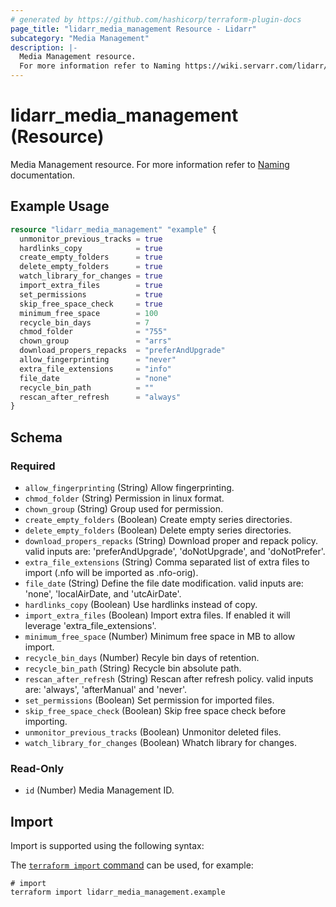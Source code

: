 ```yaml
---
# generated by https://github.com/hashicorp/terraform-plugin-docs
page_title: "lidarr_media_management Resource - Lidarr"
subcategory: "Media Management"
description: |-
  Media Management resource.
  For more information refer to Naming https://wiki.servarr.com/lidarr/settings#file-management documentation.
---
```


# lidarr_media_management (Resource)

<!-- subcategory:Media Management -->
Media Management resource.
For more information refer to [Naming](https://wiki.servarr.com/lidarr/settings#file-management) documentation.

## Example Usage

```terraform
resource "lidarr_media_management" "example" {
  unmonitor_previous_tracks = true
  hardlinks_copy            = true
  create_empty_folders      = true
  delete_empty_folders      = true
  watch_library_for_changes = true
  import_extra_files        = true
  set_permissions           = true
  skip_free_space_check     = true
  minimum_free_space        = 100
  recycle_bin_days          = 7
  chmod_folder              = "755"
  chown_group               = "arrs"
  download_propers_repacks  = "preferAndUpgrade"
  allow_fingerprinting      = "never"
  extra_file_extensions     = "info"
  file_date                 = "none"
  recycle_bin_path          = ""
  rescan_after_refresh      = "always"
}
```

<!-- schema generated by tfplugindocs -->
## Schema

### Required

- `allow_fingerprinting` (String) Allow fingerprinting.
- `chmod_folder` (String) Permission in linux format.
- `chown_group` (String) Group used for permission.
- `create_empty_folders` (Boolean) Create empty series directories.
- `delete_empty_folders` (Boolean) Delete empty series directories.
- `download_propers_repacks` (String) Download proper and repack policy. valid inputs are: 'preferAndUpgrade', 'doNotUpgrade', and 'doNotPrefer'.
- `extra_file_extensions` (String) Comma separated list of extra files to import (.nfo will be imported as .nfo-orig).
- `file_date` (String) Define the file date modification. valid inputs are: 'none', 'localAirDate, and 'utcAirDate'.
- `hardlinks_copy` (Boolean) Use hardlinks instead of copy.
- `import_extra_files` (Boolean) Import extra files. If enabled it will leverage 'extra_file_extensions'.
- `minimum_free_space` (Number) Minimum free space in MB to allow import.
- `recycle_bin_days` (Number) Recyle bin days of retention.
- `recycle_bin_path` (String) Recycle bin absolute path.
- `rescan_after_refresh` (String) Rescan after refresh policy. valid inputs are: 'always', 'afterManual' and 'never'.
- `set_permissions` (Boolean) Set permission for imported files.
- `skip_free_space_check` (Boolean) Skip free space check before importing.
- `unmonitor_previous_tracks` (Boolean) Unmonitor deleted files.
- `watch_library_for_changes` (Boolean) Whatch library for changes.

### Read-Only

- `id` (Number) Media Management ID.

## Import

Import is supported using the following syntax:

The [`terraform import` command](https://developer.hashicorp.com/terraform/cli/commands/import) can be used, for example:

```shell
# import
terraform import lidarr_media_management.example
```
